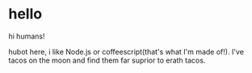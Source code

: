 # hello

hi humans!

hubot here, i like Node.js or coffeescript(that's what I'm made of!).
I've tacos on the moon and find them far suprior to erath tacos.
